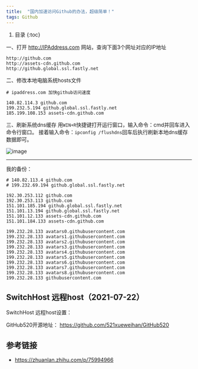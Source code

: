 ```yaml
---
title:  "国内加速访问Github的办法，超级简单！"
tags: Github
---
```



1. 目录
{:toc}


一、打开 http://IPAddress.com 网站，查询下面3个网址对应的IP地址
```
http://github.com 
http://assets-cdn.github.com 
http://github.global.ssl.fastly.net
```

<!--more-->

二、修改本地电脑系统hosts文件
```shell
# ipaddress.com 加快github访问速度

140.82.114.3 github.com
199.232.5.194 github.global.ssl.fastly.net
185.199.108.153 assets-cdn.github.com
```

三、刷新系统dns缓存
用`WIN+R`快捷键打开运行窗口，输入命令：cmd并回车进入命令行窗口。
接着输入命令：`ipconfig /flushdns`回车后执行刷新本地dns缓存数据即可。

![image](https://user-images.githubusercontent.com/23518990/70410454-15b1bc00-1a8a-11ea-9ead-637bd0cf0e77.png)

---

我的备份：
```
# 140.82.113.4 github.com
# 199.232.69.194 github.global.ssl.fastly.net

192.30.253.112 github.com
192.30.253.113 github.com
151.101.185.194 github.global.ssl.fastly.net
151.101.13.194 github.global.ssl.fastly.net
151.101.12.133 assets-cdn.github.com
151.101.184.133 assets-cdn.github.com

199.232.28.133 avatars0.githubusercontent.com
199.232.28.133 avatars1.githubusercontent.com
199.232.28.133 avatars2.githubusercontent.com
199.232.28.133 avatars3.githubusercontent.com
199.232.28.133 avatars4.githubusercontent.com
199.232.28.133 avatars5.githubusercontent.com
199.232.28.133 avatars6.githubusercontent.com
199.232.28.133 avatars7.githubusercontent.com
199.232.28.133 avatars8.githubusercontent.com
199.232.28.133 githubusercontent.com
```

## SwitchHost 远程host（2021-07-22）

SwitchHost 远程host设置：

GitHub520开源地址： https://github.com/521xueweihan/GitHub520


## 参考链接

- https://zhuanlan.zhihu.com/p/75994966
